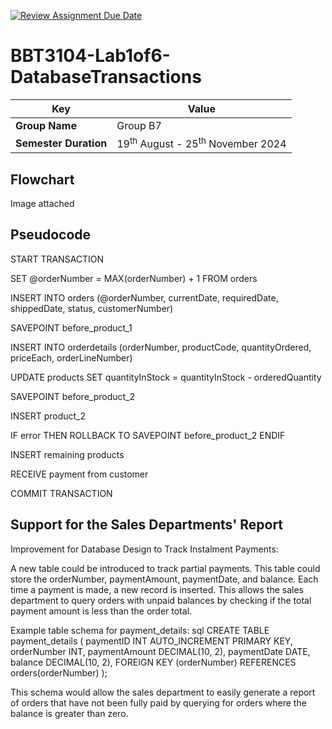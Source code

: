 [![Review Assignment Due Date](https://classroom.github.com/assets/deadline-readme-button-22041afd0340ce965d47ae6ef1cefeee28c7c493a6346c4f15d667ab976d596c.svg)](https://classroom.github.com/a/r-tQZu0l)
# BBT3104-Lab1of6-DatabaseTransactions


| **Key**                                                               | Value                                                                                                                                                                              |
|---------------|---------------------------------------------------------|
| **Group Name**                                                               | Group B7 |
| **Semester Duration**                                                 | 19<sup>th</sup> August - 25<sup>th</sup> November 2024                                                                                                                       |![WhatsApp Image 2024-09-17 at 10 43 57](https://github.com/user-attachments/assets/bf97cb8f-d719-46a8-abc5-51b992575282)


## Flowchart
Image attached

## Pseudocode
START TRANSACTION

SET @orderNumber = MAX(orderNumber) + 1 FROM orders

INSERT INTO orders (@orderNumber, currentDate, requiredDate, shippedDate, status, customerNumber)

SAVEPOINT before_product_1

INSERT INTO orderdetails (orderNumber, productCode, quantityOrdered, priceEach, orderLineNumber)

UPDATE products SET quantityInStock = quantityInStock - orderedQuantity

SAVEPOINT before_product_2

INSERT product_2

IF error THEN
   ROLLBACK TO SAVEPOINT before_product_2
ENDIF

INSERT remaining products

RECEIVE payment from customer

COMMIT TRANSACTION

## Support for the Sales Departments' Report
Improvement for Database Design to Track Instalment Payments:

A new table could be introduced to track partial payments. This table could store the orderNumber, paymentAmount, paymentDate, and balance. Each time a payment is made, a new record is inserted. This allows the sales department to query orders with unpaid balances by checking if the total payment amount is less than the order total.

Example table schema for payment_details:
   sql
   CREATE TABLE payment_details (
       paymentID INT AUTO_INCREMENT PRIMARY KEY,
       orderNumber INT,
       paymentAmount DECIMAL(10, 2),
       paymentDate DATE,
       balance DECIMAL(10, 2),
       FOREIGN KEY (orderNumber) REFERENCES orders(orderNumber)
   );
   

This schema would allow the sales department to easily generate a report of orders that have not been fully paid by querying for orders where the balance is greater than zero.

